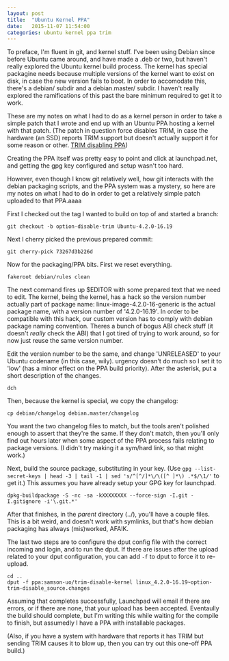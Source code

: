 ```yaml
---
layout: post
title:  "Ubuntu Kernel PPA"
date:   2015-11-07 11:54:00
categories: ubuntu kernel ppa trim
---
```


To preface, I'm fluent in git, and kernel stuff. I've been using Debian since before Ubuntu came around, and have made a .deb or two, but haven't really explored the Ubuntu kernel build process. The kernel has special packagine needs because multiple versions of the kernel want to exist on disk, in case the new version fails to boot. In order to accomodate this, there's a debian/ subdir and a debian.master/ subdir. I haven't really explored the ramifications of this past the bare minimum required to get it to work.

These are my notes on what I had to do as a kernel person in order to take a simple patch that I wrote and end up with an Ubuntu PPA hosting a kernel with that patch. (The patch in question force disables TRIM, in case the hardware (an SSD) reports TRIM support but doesn't actually support it for some reason or other. [TRIM disabling PPA][trim-disable-ppa])

Creating the PPA itself was pretty easy to point and click at launchpad.net, and getting the gpg key configured and setup wasn't too hard.

However, even though I know git relatively well, how git interacts with the debian packaging scripts, and the PPA system was a mystery, so here are my notes on what I had to do in order to get a relatively simple patch uploaded to that PPA.aaaa

First I checked out the tag I wanted to build on top of and started a branch:

    git checkout -b option-disable-trim Ubuntu-4.2.0-16.19

Next I cherry picked the previous prepared commit:

    git cherry-pick 73267d3b226d

Now for the packaging/PPA bits. First we reset everything.

    fakeroot debian/rules clean

The next command fires up $EDITOR with some prepared text that we need to edit. The kernel, being the kernel, has a hack so the version number actually part of package name: linux-image-4.2.0-16-generic is the actual package name, with a version number of '4.2.0-16.19'. In order to be compatible with this hack, our custom version has to comply with debian package naming convention. Theres a bunch of bogus ABI check stuff (it doesn't *really* check the ABI) that I got tired of trying to work around, so for now just reuse the same version number.

Edit the version number to be the same, and change 'UNRELEASED' to your Ubuntu codename (in this case, wily). urgency doesn't do much so I set it to 'low' (has a minor effect on the PPA build priority). After the asterisk, put a short description of the changes.

    dch 

Then, because the kernel is special, we copy the changelog:

    cp debian/changelog debian.master/changelog

You want the two changelog files to match, but the tools aren't polished enough to assert that they're the same. If they don't match, then you'll only find out hours later when some aspect of the PPA process fails relating to package versions. (I didn't try making it a sym/hard link, so that might work.)

Next, build the source package, substituting in your key. (Use `gpg --list-secret-keys | head -3 | tail -1 | sed 's/^[^/]*\/\([^ ]*\) .*$/\1/'` to get it.) This assumes you have already setup your GPG key for launchpad.

    dpkg-buildpackage -S -nc -sa -kXXXXXXXX --force-sign -I.git -I.gitignore -i'\.git.*'

After that finishes, in the *parent* directory (../), you'll have a couple files. This is a bit weird, and doesn't work with symlinks, but that's how debian packaging has always (mis)worked, AFAIK.

The last two steps are to configure the dput config file with the correct incoming and login, and to run the dput. If there are issues after the upload related to your dput configuration, you can add `-f` to dput to force it to re-upload.

    cd ..
    dput -f ppa:samson-uo/trim-disable-kernel linux_4.2.0-16.19~option-trim-disable_source.changes 

Assuming that completes successfully, Launchpad will email if there are errors, or if there are none, that your upload has been accepted. Eventaully the build should complete, but I'm writing this while waiting for the compile to finish, but assumedly I have a PPA with installable packages.

(Also, if you have a system with hardware that reports it has TRIM but sending TRIM causes it to blow up, then you can try out this one-off PPA build.)

[trim-disable-ppa]: https://launchpad.net/~samson-uo/+archive/ubuntu/trim-disable-kernel
